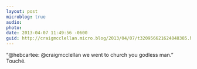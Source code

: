 ```yaml
---
layout: post
microblog: true
audio: 
photo: 
date: 2013-04-07 11:49:56 -0600
guid: http://craigmcclellan.micro.blog/2013/04/07/t320956621624848385.html
---
```

“@hebcartee: @craigmcclellan we went to church you godless man.” Touché.
